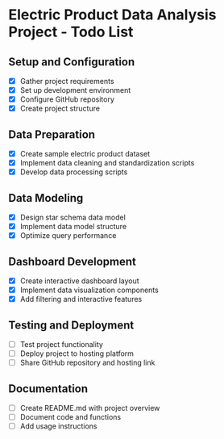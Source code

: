 # Electric Product Data Analysis Project - Todo List

## Setup and Configuration
- [x] Gather project requirements
- [x] Set up development environment
- [x] Configure GitHub repository
- [x] Create project structure

## Data Preparation
- [x] Create sample electric product dataset
- [x] Implement data cleaning and standardization scripts
- [x] Develop data processing scripts

## Data Modeling
- [x] Design star schema data model
- [x] Implement data model structure
- [x] Optimize query performance

## Dashboard Development
- [x] Create interactive dashboard layout
- [x] Implement data visualization components
- [x] Add filtering and interactive features

## Testing and Deployment
- [ ] Test project functionality
- [ ] Deploy project to hosting platform
- [ ] Share GitHub repository and hosting link

## Documentation
- [ ] Create README.md with project overview
- [ ] Document code and functions
- [ ] Add usage instructions
